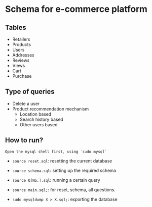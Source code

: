 # Schema for e-commerce platform

## Tables
 - Retailers
 - Products
 - Users
 - Addresses
 - Reviews
 - Views
 - Cart
 - Purchase

## Type of queries
 - Delete a user
 - Product recommendation mechanism
   - Location based
   - Search history based
   - Other users based

## How to run?
    Open the mysql shell first, using `sudo mysql`
 - `source reset.sql`: resetting the current database
 - `source schema.sql`: setting up the required schema
 - `source Q[No.].sql`: running a certain query

 - `source main.sql;`: for reset, schema, all questions.

 - `sudo mysqldump X > X.sql;`: exporting the database